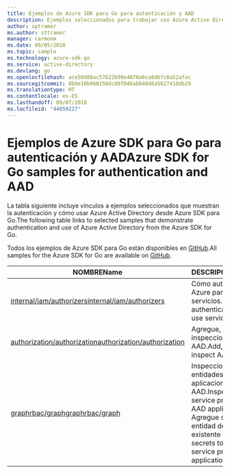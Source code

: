 ```yaml
---
title: Ejemplos de Azure SDK para Go para autenticación y AAD
description: Ejemplos seleccionados para trabajar con Azure Active Directory (AAD) y la autenticación desde Azure SDK para Go.
author: sptramer
ms.author: sttramer
manager: carmonm
ms.date: 09/05/2018
ms.topic: sample
ms.technology: azure-sdk-go
ms.service: active-directory
ms.devlang: go
ms.openlocfilehash: ace50d88ac57622b90e4070a6ca8d6fc0a52afac
ms.sourcegitcommit: 8b9e10b960150dc08f046ab840d6a5627410db29
ms.translationtype: HT
ms.contentlocale: es-ES
ms.lasthandoff: 09/07/2018
ms.locfileid: "44059227"
---
```

# <a name="azure-sdk-for-go-samples-for-authentication-and-aad"></a><span data-ttu-id="d708e-103">Ejemplos de Azure SDK para Go para autenticación y AAD</span><span class="sxs-lookup"><span data-stu-id="d708e-103">Azure SDK for Go samples for authentication and AAD</span></span>

<span data-ttu-id="d708e-104">La tabla siguiente incluye vínculos a ejemplos seleccionados que muestran la autenticación y cómo usar Azure Active Directory desde Azure SDK para Go.</span><span class="sxs-lookup"><span data-stu-id="d708e-104">The following table links to selected samples that demonstrate authentication and use of Azure Active Directory from the Azure SDK for Go.</span></span>

<span data-ttu-id="d708e-105">Todos los ejemplos de Azure SDK para Go están disponibles en [GitHub](https://github.com/Azure-Samples/azure-sdk-for-go-samples).</span><span class="sxs-lookup"><span data-stu-id="d708e-105">All samples for the Azure SDK for Go are available on [GitHub](https://github.com/Azure-Samples/azure-sdk-for-go-samples).</span></span>

| <span data-ttu-id="d708e-106">NOMBRE</span><span class="sxs-lookup"><span data-stu-id="d708e-106">Name</span></span> | <span data-ttu-id="d708e-107">DESCRIPCIÓN</span><span class="sxs-lookup"><span data-stu-id="d708e-107">Description</span></span> |
|------|-------------|
| [<span data-ttu-id="d708e-108">internal/iam/authorizers</span><span class="sxs-lookup"><span data-stu-id="d708e-108">internal/iam/authorizers</span></span>](https://github.com/Azure-Samples/azure-sdk-for-go-samples/blob/master/internal/iam/authorizers.go) | <span data-ttu-id="d708e-109">Cómo autenticar con Azure para usar los servicios.</span><span class="sxs-lookup"><span data-stu-id="d708e-109">How to authenticate with Azure to use services.</span></span> |
| [<span data-ttu-id="d708e-110">authorization/authorization</span><span class="sxs-lookup"><span data-stu-id="d708e-110">authorization/authorization</span></span>](https://github.com/Azure-Samples/azure-sdk-for-go-samples/blob/master/authorization/authorization.go) | <span data-ttu-id="d708e-111">Agregue, retire e inspeccione roles de AAD.</span><span class="sxs-lookup"><span data-stu-id="d708e-111">Add, remove, and inspect AAD roles.</span></span> |
| [<span data-ttu-id="d708e-112">graphrbac/graph</span><span class="sxs-lookup"><span data-stu-id="d708e-112">graphrbac/graph</span></span>](https://github.com/Azure-Samples/azure-sdk-for-go-samples/blob/master/graphrbac/graph.go) | <span data-ttu-id="d708e-113">Inspeccione y cree entidades de servicio y aplicaciones de AAD.</span><span class="sxs-lookup"><span data-stu-id="d708e-113">Inspect and create service principals and AAD applications.</span></span> <span data-ttu-id="d708e-114">Agregue secretos a una entidad de servicio existente o aplicación.</span><span class="sxs-lookup"><span data-stu-id="d708e-114">Add secrets to an existing service principal or application.</span></span> |
